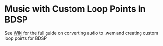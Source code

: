 # Music with Custom Loop Points In BDSP

See [Wiki](https://github.com/GXTCyrus/BDSP-Looping-Music/wiki/Music-with-Custom-Loop-Points-in-BDSP) for the full guide on converting audio to .wem and creating custom loop points for BDSP.
